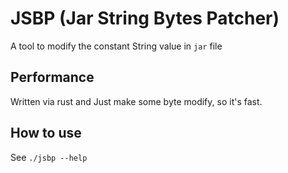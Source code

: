 # JSBP (Jar String Bytes Patcher)

A tool to modify the constant String value in `jar` file

## Performance

Written via rust and Just make some byte modify, so it's fast.

## How to use

See `./jsbp --help`
